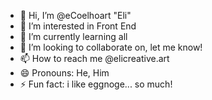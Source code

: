 - 👋 Hi, I’m @eCoelhoart "Eli"
- 👀 I’m interested in Front End
- 🌱 I’m currently learning all
- 💞️ I’m looking to collaborate on, let me know!
- 📫 How to reach me @elicreative.art
- 😄 Pronouns: He, Him
- ⚡ Fun fact: i like eggnoge... so much!

<!---
eCoelhoart/eCoelhoart is a ✨ special ✨ repository because its `README.md` (this file) appears on your GitHub profile.
You can click the Preview link to take a look at your changes.
--->
